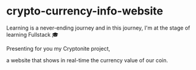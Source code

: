 # crypto-currency-info-website
Learning is a never-ending journey and in this journey, I'm at the stage of learning Fullstack 🎓

Presenting for you my Cryptonite project,

a website that shows in real-time the currency value of our coin.
